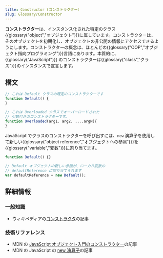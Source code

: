 ```yaml
---
title: Constructor (コンストラクター)
slug: Glossary/Constructor
---
```


**コンストラクター**は、インスタンス化された特定のクラス{{glossary("object","オブジェクト")}}に属しています。コンストラクターは、そのオブジェクトを初期化し、オブジェクトの非公開の情報にアクセスできるようにします。コンストラクターの概念は、ほとんどの{{glossary("OOP","オブジェクト指向プログラミング")}}言語にあります。本質的に、{{glossary("JavaScript")}} のコンストラクターは{{glossary("class","クラス")}}のインスタンスで宣言します。

## 構文

```js
// これは Default クラスの既定のコンストラクターです
function Default() {
}

// これは Overloaded クラスでオーバーロードされた
// 引数付きのコンストラクターです。
function Overloaded(arg1, arg2, ...,argN){
}
```

JavaScript でクラスのコンストラクターを呼び出すには、`new` 演算子を使用して新しい{{glossary("object reference","オブジェクトへの参照")}}を{{glossary("variable","変数")}}に割り当てます。

```js
function Default() {}

// Default オブジェクトの新しい参照が、ローカル変数の
// defaultReference に割り当てられます
var defaultReference = new Default();
```

## 詳細情報

### 一般知識

- ウィキペディアの[コンストラクタ](https://ja.wikipedia.org/wiki/コンストラクタ)の記事

### 技術リファレンス

- MDN の [JavaScript オブジェクト入門のコンストラクター](/ja/docs/Web/JavaScript/Introduction_to_Object-Oriented_JavaScript#The_Constructor)の記事
- MDN の JavaScript の [new 演算子](/ja/docs/Web/JavaScript/Reference/Operators/new)の記事
